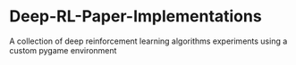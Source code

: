 # Deep-RL-Paper-Implementations
A collection of deep reinforcement learning algorithms experiments using a custom pygame environment 
